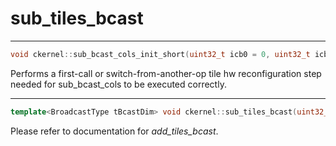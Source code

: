 # sub_tiles_bcast

---
```cpp
void ckernel::sub_bcast_cols_init_short(uint32_t icb0 = 0, uint32_t icb1 = 1)void ckernel::sub_bcast_cols_init_short(uint32_t icb0 = 0, uint32_t icb1 = 1)
```

Performs a first-call or switch-from-another-op tile hw reconfiguration step needed for sub_bcast_cols to be executed correctly. 

---
```cpp
template<BroadcastType tBcastDim> void ckernel::sub_tiles_bcast(uint32_t icb0, uint32_t icb1, uint32_t itile0, uint32_t itile1, uint32_t idst)template<BroadcastType tBcastDim>void ckernel::sub_tiles_bcast(uint32_t icb0, uint32_t icb1, uint32_t itile0, uint32_t itile1, uint32_t idst)
```

Please refer to documentation for *add_tiles_bcast*.
